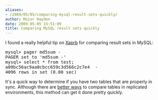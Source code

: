 ```yaml
---
aliases:
- /2009/05/05/comparing-mysql-result-sets-quickly/
author: Major Hayden
date: 2009-05-05 15:51:09
title: Comparing MySQL result sets quickly
---
```


I found a really helpful tip on [Xaprb][1] for comparing result sets in MySQL:

<pre lang="html">mysql> pager md5sum -
PAGER set to 'md5sum -'
mysql> select * from test;
a09bc56ac9aa0cbcc659c3d566c2c7e4  -
4096 rows in set (0.00 sec)</pre>

It's a quick way to determine if you have two tables that are properly in sync. Although there are [better ways][2] to compare tables in replicated environments, this method can get it done pretty quickly.

 [1]: http://www.xaprb.com/blog/2009/03/25/mysql-command-line-tip-compare-result-sets/
 [2]: http://www.maatkit.org/doc/mk-table-checksum.html